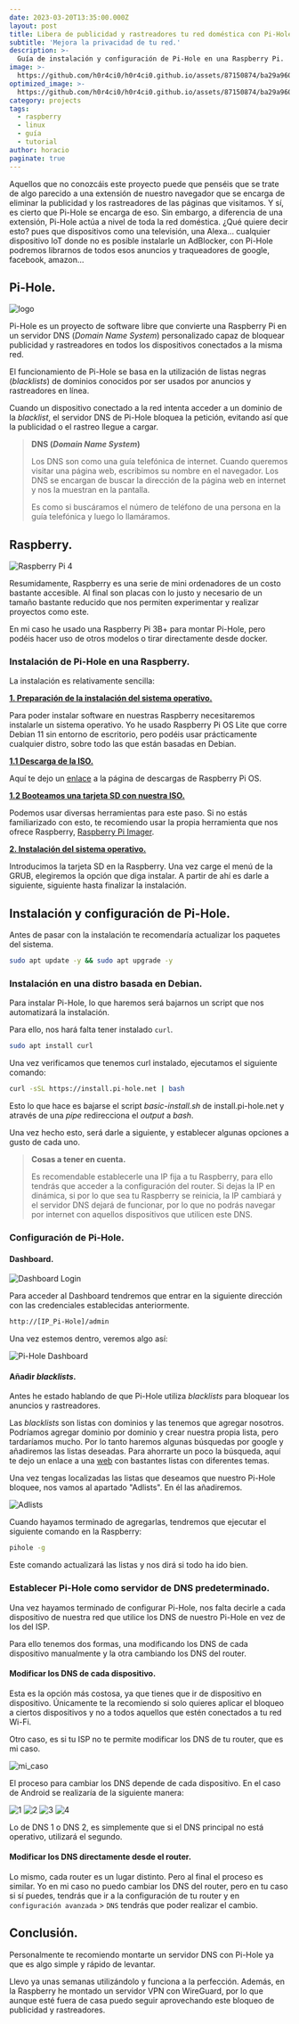 ```yaml
---
date: 2023-03-20T13:35:00.000Z
layout: post
title: Libera de publicidad y rastreadores tu red doméstica con Pi-Hole.
subtitle: 'Mejora la privacidad de tu red.'
description: >-
  Guía de instalación y configuración de Pi-Hole en una Raspberry Pi.
image: >-
  https://github.com/h0r4ci0/h0r4ci0.github.io/assets/87150874/ba29a960-bb2a-4d0c-b90d-ce361f423816
optimized_image: >-
  https://github.com/h0r4ci0/h0r4ci0.github.io/assets/87150874/ba29a960-bb2a-4d0c-b90d-ce361f423816
category: projects
tags:
  - raspberry
  - linux
  - guía
  - tutorial
author: horacio
paginate: true
---
```


Aquellos que no conozcáis este proyecto puede que penséis que se trate de algo parecido a una extensión de nuestro navegador que se encarga de eliminar la publicidad y los rastreadores de las páginas
que visitamos. Y sí, es cierto que Pi-Hole se encarga de eso. Sin embargo, a diferencia de una extensión, Pi-Hole actúa a nivel de toda la red doméstica. ¿Qué quiere decir esto? pues que dispositivos
como una televisión, una Alexa... cualquier dispositivo IoT donde no es posible instalarle un AdBlocker, con Pi-Hole podremos librarnos de todos esos anuncios y traqueadores de google, facebook, amazon...

## Pi-Hole.

![logo](https://wp-cdn.pi-hole.net/wp-content/uploads/2016/12/Vortex-R.webp)

Pi-Hole es un proyecto de software libre que convierte una Raspberry Pi en un servidor DNS (*Domain Name System*) personalizado capaz de bloquear publicidad y rastreadores en todos los dispositivos conectados a la misma red.

El funcionamiento de Pi-Hole se basa en la utilización de listas negras (*blacklists*) de dominios conocidos por ser usados por anuncios y rastreadores en línea.

Cuando un dispositivo conectado a la red intenta acceder a un dominio de la *blacklist*, el servidor DNS de Pi-Hole bloquea la petición, evitando así que la publicidad o el rastreo llegue a cargar.

> **DNS (*Domain Name System*)**
>
> Los DNS son como una guía telefónica de internet. Cuando queremos visitar una página web, escribimos su nombre en el navegador.
> Los DNS se encargan de buscar la dirección de la página web en internet y nos la muestran en la pantalla.
>
> Es como si buscáramos el número de teléfono de una persona en la guía telefónica y luego lo llamáramos.

## Raspberry.

![Raspberry Pi 4](https://assets.raspberrypi.com/static/raspberry-pi-4-labelled-f5e5dcdf6a34223235f83261fa42d1e8.png)

Resumidamente, Raspberry es una serie de mini ordenadores de un costo bastante accesible. Al final son placas con lo justo y necesario de un tamaño bastante reducido que nos permiten experimentar y
realizar proyectos como este.

En mi caso he usado una Raspberry Pi 3B+ para montar Pi-Hole, pero podéis hacer uso de otros modelos o tirar directamente desde docker.

### Instalación de Pi-Hole en una Raspberry.

La instalación es relativamente sencilla:

<u><strong>1. Preparación de la instalación del sistema operativo.</strong></u>

Para poder instalar software en nuestras Raspberry necesitaremos instalarle un sistema operativo.
Yo he usado Raspberry Pi OS Lite que corre Debian 11 sin entorno de escritorio, pero podéis usar prácticamente cualquier distro, sobre todo las que están basadas en Debian.

<u><strong>1.1 Descarga de la ISO.</strong></u>

Aquí te dejo un [enlace](https://www.raspberrypi.com/software/operating-systems/) a la página de descargas de Raspberry Pi OS.

<u><strong>1.2 Booteamos una tarjeta SD con nuestra ISO.</strong></u>

Podemos usar diversas herramientas para este paso.
Si no estás familiarizado con esto, te recomiendo usar la propia herramienta que nos ofrece Raspberry, [Raspberry Pi Imager](https://www.raspberrypi.com/software/).

<u><strong>2. Instalación del sistema operativo.</strong></u>

Introducimos la tarjeta SD en la Raspberry. Una vez carge el menú de la GRUB, elegiremos la opción que diga instalar.
A partir de ahí es darle a siguiente, siguiente hasta finalizar la instalación.

## Instalación y configuración de Pi-Hole.

Antes de pasar con la instalación te recomendaría actualizar los paquetes del sistema.

```bash
sudo apt update -y && sudo apt upgrade -y
```

### Instalación en una distro basada en Debian.

Para instalar Pi-Hole, lo que haremos será bajarnos un script que nos automatizará la instalación.

Para ello, nos hará falta tener instalado `curl`.

```bash
sudo apt install curl
```

Una vez verificamos que tenemos curl instalado, ejecutamos el siguiente comando:

```bash
curl -sSL https://install.pi-hole.net | bash
```
Esto lo que hace es bajarse el script *basic-install.sh* de install.pi-hole.net y através de una *pipe* redirecciona el *output* a *bash*.

Una vez hecho esto, será darle a siguiente, y establecer algunas opciones a gusto de cada uno.

> <strong>Cosas a tener en cuenta.</strong>
>
> Es recomendable establecerle una IP fija a tu Raspberry, para ello tendrás que acceder a la configuración del router.
> Si dejas la IP en dinámica, si por lo que sea tu Raspberry se reinicia, la IP cambiará y el servidor DNS dejará de funcionar, por lo que no podrás navegar por internet con aquellos dispositivos
> que utilicen este DNS.

### Configuración de Pi-Hole.

#### Dashboard.

![Dashboard Login](https://telegra.ph/file/798ac485e864b8b57d9be.jpg)

Para acceder al Dashboard tendremos que entrar en la siguiente dirección con las credenciales establecidas anteriormente.

```html
http://[IP_Pi-Hole]/admin
```

Una vez estemos dentro, veremos algo así:

![Pi-Hole Dashboard](https://telegra.ph/file/8e73823f4c09a46f833a3.jpg)

#### Añadir *blacklists*.

Antes he estado hablando de que Pi-Hole utiliza *blacklists* para bloquear los anuncios y rastreadores.

Las *blacklists* son listas con dominios y las tenemos que agregar nosotros.
Podríamos agregar dominio por dominio y crear nuestra propia lista, pero tardaríamos mucho. Por lo tanto haremos
algunas búsquedas por google y añadiremos las listas deseadas.
Para ahorrarte un poco la búsqueda, aquí te dejo un enlace a una [web](https://firebog.net/) con bastantes listas con diferentes temas.

Una vez tengas localizadas las listas que deseamos que nuestro Pi-Hole bloquee, nos vamos al apartado "Adlists". En él las añadiremos.

![Adlists](https://telegra.ph/file/bfef0d0bf332335d519c1.jpg)

Cuando hayamos terminado de agregarlas, tendremos que ejecutar el siguiente comando en la Raspberry:

```bash
pihole -g
```

Este comando actualizará las listas y nos dirá si todo ha ido bien.

### Establecer Pi-Hole como servidor de DNS predeterminado.

Una vez hayamos terminado de configurar Pi-Hole, nos falta decirle a cada dispositivo de nuestra red que utilice los DNS de nuestro Pi-Hole en vez de los del ISP. 

Para ello tenemos dos formas, una modificando los DNS de cada dispositivo manualmente y la otra cambiando los DNS del router.

#### Modificar los DNS de cada dispositivo.

Esta es la opción más costosa, ya que tienes que ir de dispositivo en dispositivo. Únicamente te la recomiendo si solo quieres aplicar el bloqueo a ciertos dispositivos y no a todos aquellos que estén
conectados a tu red Wi-Fi.

Otro caso, es si tu ISP no te permite modificar los DNS de tu router, que es mi caso.

![mi_caso](https://telegra.ph/file/b35ba5a2d1fc54d13df92.png)

El proceso para cambiar los DNS depende de cada dispositivo. En el caso de Android se realizaría de la siguiente manera:

![1](https://telegra.ph/file/bdf4b0f11a4d1d58cefb8.jpg)
![2](https://telegra.ph/file/83c1eec2ae51c0b693822.jpg)
![3](https://telegra.ph/file/4dac6fd341d54574badee.jpg)
![4](https://telegra.ph/file/52d940e36010e4590dccb.jpg)

Lo de DNS 1 o DNS 2, es simplemente que si el DNS principal no está operativo, utilizará el segundo.

#### Modificar los DNS directamente desde el router.

Lo mismo, cada router es un lugar distinto. Pero al final el proceso es similar. Yo en mi caso no puedo cambiar los DNS del router, pero en tu caso si sí puedes, tendrás que ir a la configuración
de tu router y en ``configuración avanzada`` > `DNS` tendrás que poder realizar el cambio.

## Conclusión.

Personalmente te recomiendo montarte un servidor DNS con Pi-Hole ya que es algo simple y rápido de levantar.

Llevo ya unas semanas utilizándolo y funciona a la perfección. Además, en la Raspberry he montado un servidor VPN con WireGuard, por lo que
aunque esté fuera de casa puedo seguir aprovechando este bloqueo de publicidad y rastreadores.
<!-- --page-break-- -->
